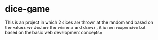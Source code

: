 # dice-game
This is an project in which 2 dices are thrown at the random and based on the values we declare the winners and draws  , it is non responsive but based on the basic web development concepts=
